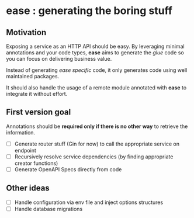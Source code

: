 # ease : generating the boring stuff

## Motivation

Exposing a service as an HTTP API should be easy. By leveraging minimal annotations and your code types, **ease** aims to generate the _glue_ code so you can focus on delivering business value.

Instead of generating _ease specific_ code, it only generates code using well maintained packages.

It should also handle the usage of a remote module annotated with **ease** to integrate it without effort.

## First version goal

Annotations should be **required only if there is no other way** to retrieve the information.

- [ ] Generate router stuff (Gin for now) to call the appropriate service on endpoint
- [ ] Recursively resolve service dependencies (by finding appropriate creator functions)
- [ ] Generate OpenAPI Specs directly from code

## Other ideas

- [ ] Handle configuration via env file and inject options structures
- [ ] Handle database migrations
